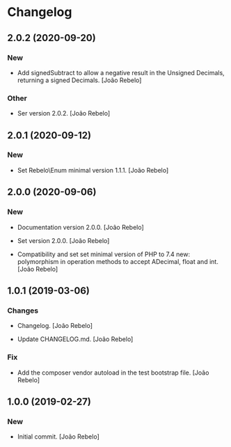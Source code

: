 # Changelog


## 2.0.2 (2020-09-20)

### New

* Add signedSubtract to allow a negative result in the Unsigned Decimals, returning a signed Decimals. [João Rebelo]

### Other

* Ser version 2.0.2. [João Rebelo]


## 2.0.1 (2020-09-12)

### New

* Set Rebelo\Enum minimal version 1.1.1. [João Rebelo]


## 2.0.0 (2020-09-06)

### New

* Documentation version 2.0.0. [João Rebelo]

* Set version 2.0.0. [João Rebelo]

* Compatibility and set set minimal version of PHP to 7.4 new: polymorphism in operation methods to accept ADecimal, float and int. [João Rebelo]


## 1.0.1 (2019-03-06)

### Changes

* Changelog. [João Rebelo]

* Update CHANGELOG.md. [João Rebelo]

### Fix

* Add the composer vendor autoload in the test bootstrap file. [João Rebelo]


## 1.0.0 (2019-02-27)

### New

* Initial commit. [João Rebelo]


